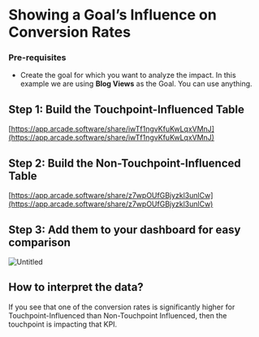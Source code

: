 # Showing a Goal’s Influence on Conversion Rates

### Pre-requisites

- Create the goal for which you want to analyze the impact. In this example we are using **Blog Views** as the Goal. You can use anything.

## Step 1: Build the Touchpoint-Influenced Table

[https://app.arcade.software/share/iwTf1ngvKfuKwLqxVMnJ](https://app.arcade.software/share/iwTf1ngvKfuKwLqxVMnJ)

## Step 2: Build the Non-Touchpoint-Influenced Table

[https://app.arcade.software/share/z7wpOUfGBjyzkl3unlCw](https://app.arcade.software/share/z7wpOUfGBjyzkl3unlCw)

## Step 3: Add them to your dashboard for easy comparison

![Untitled](Showing%20a%20Goal%E2%80%99s%20Influence%20on%20Conversion%20Rates%20f45ae813333b49a380564d2eca8b6b88/Untitled.png)

## How to interpret the data?

If you see that one of the conversion rates is significantly higher for Touchpoint-Influenced than Non-Touchpoint Influenced, then the touchpoint is impacting that KPI.